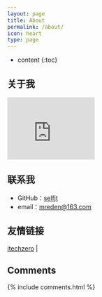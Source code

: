 ```yaml
---
layout: page
title: About
permalink: /about/
icon: heart
type: page
---
```


* content
{:toc}

## 关于我

<iframe src="https://githubbadge.appspot.com/selfjt?s=1" style="border: 0;height: 142px;width: 200px;overflow: hidden;" frameBorder="0"></iframe>

## 联系我

* GitHub：[selfjt](https://github.com/selfjt)
* email：mreden@163.com


## 友情链接

[itechzero](https://note.itechzero.cn/) \|

## Comments

{% include comments.html %}
